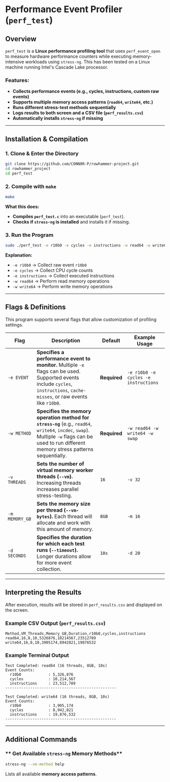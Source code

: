 # Performance Event Profiler (`perf_test`)

##  Overview
`perf_test` is a **Linux performance profiling tool** that uses `perf_event_open` to measure hardware performance counters while executing memory-intensive workloads using `stress-ng`. This has been tested on a Linux machine running Intel's Cascade Lake processor.

###  Features:
- **Collects performance events (e.g., cycles, instructions, custom raw events)**
- **Supports multiple memory access patterns (`read64`, `write64`, etc.)**
- **Runs different stress-test methods sequentially**
- **Logs results to both screen and a CSV file (`perf_results.csv`)**
- **Automatically installs `stress-ng` if missing**

---

## **Installation & Compilation**
### **1. Clone & Enter the Directory**
```sh
git clone https://github.com/C0NN0R-P/rowhammer-project.git
cd rowhammer_project
cd perf_test
```
### **2. Compile with `make`**
```sh
make
```
 **What this does:**
- **Compiles `perf_test.c`** into an executable (`perf_test`).
- **Checks if `stress-ng` is installed** and installs it if missing.

### **3. Run the Program**
```sh
sudo ./perf_test -e r10b0 -e cycles -e instructions -w read64 -w write64
```
 **Explanation:**
- `-e r10b0` → Collect raw event `r10b0`
- `-e cycles` → Collect CPU cycle counts
- `-e instructions` → Collect executed instructions
- `-w read64` → Perform read memory operations
- `-w write64` → Perform write memory operations

---

## **Flags & Definitions**
This program supports several flags that allow customization of profiling settings.

| Flag | Description | Default | Example Usage |
|------|------------|---------|--------------|
| `-e EVENT` | **Specifies a performance event to monitor.** Multiple `-e` flags can be used. Supported events include `cycles`, `instructions`, `cache-misses`, or raw events like `r10b0`. | **Required** | `-e r10b0 -e cycles -e instructions` |
| `-w METHOD` | **Specifies the memory operation method for `stress-ng`** (e.g., `read64`, `write64`, `incdec`, `swap`). Multiple `-w` flags can be used to run different memory stress patterns sequentially. | **Required** | `-w read64 -w write64 -w swap` |
| `-v THREADS` | **Sets the number of virtual memory worker threads (`--vm`).** Increasing threads increases parallel stress-testing. | `16` | `-v 32` |
| `-m MEMORY_GB` | **Sets the memory size per thread (`--vm-bytes`).** Each thread will allocate and work with this amount of memory. | `8GB` | `-m 16` |
| `-d SECONDS` | **Specifies the duration for which each test runs (`--timeout`).** Longer durations allow for more event collection. | `10s` | `-d 20` |

---

## **Interpreting the Results**
After execution, results will be stored in `perf_results.csv` and displayed on the screen.

### **Example CSV Output (`perf_results.csv`)**
```
Method,VM_Threads,Memory_GB,Duration,r10b0,cycles,instructions
read64,16,8,10,5326876,10214567,23512789
write64,16,8,10,3905174,8942821,19876532
```

### **Example Terminal Output**
```
Test Completed: read64 (16 threads, 8GB, 10s)
Event Counts:
  r10b0            : 5,326,876
  cycles           : 10,214,567
  instructions     : 23,512,789
-------------------------------------------------

Test Completed: write64 (16 threads, 8GB, 10s)
Event Counts:
  r10b0            : 3,905,174
  cycles           : 8,942,821
  instructions     : 19,876,532
-------------------------------------------------
```

---

## **Additional Commands**
### ** Get Available `stress-ng` Memory Methods**
```sh
stress-ng --vm-method help
```
Lists all available **memory access patterns**.
